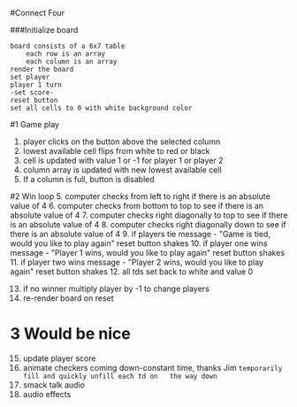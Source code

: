 #Connect Four

###Initialize board

```
board consists of a 6x7 table
	each row is an array
	each column is an array
render the board
set player
player 1 turn
-set score-
reset button
set all cells to 0 with white background color
```
#1 Game play

1. player clicks on the button above the selected column
2. lowest available cell flips from white to red or black
3. cell is updated with value 1 or -1 for player 1 or player 2
4. column array is updated with new lowest available cell
5. If a column is full, button is disabled

#2  Win loop
5. computer checks from left to right if there is an absolute value of 4
6. computer checks from bottom to top to see if there is an absolute value of 4
7.	computer checks right diagonally to top to see if there is an absolute value of 4
8.	computer checks right diagonally down to see if there is an absolute value of 4
9. if players tie  message - "Game is tied, would you like to play again"	reset button shakes
10. if player one wins message - "Player 1 wins, would you like to play again"	reset button shakes
11. if player two wins message - "Player 2 wins, would you like to play again"	reset button shakes
12. all tds set back to white and value 0

13. if no winner multiply player by -1 to change players 
14. re-render board on reset

# 3 Would be nice
15. update player score
16. animate checkers coming down-constant time, thanks Jim
```temporarily fill and quickly unfill each td on 	the way down```
17. smack talk audio
18. audio effects
	

